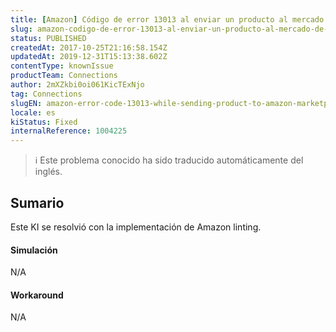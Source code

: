 ```yaml
---
title: [Amazon] Código de error 13013 al enviar un producto al mercado de Amazon
slug: amazon-codigo-de-error-13013-al-enviar-un-producto-al-mercado-de-amazon
status: PUBLISHED
createdAt: 2017-10-25T21:16:58.154Z
updatedAt: 2019-12-31T15:13:38.602Z
contentType: knownIssue
productTeam: Connections
author: 2mXZkbi0oi061KicTExNjo
tag: Connections
slugEN: amazon-error-code-13013-while-sending-product-to-amazon-marketplace
locale: es
kiStatus: Fixed
internalReference: 1004225
---
```


>ℹ️ Este problema conocido ha sido traducido automáticamente del inglés.

## Sumario


Este KI se resolvió con la implementación de Amazon linting.



#### Simulación


N/A



#### Workaround


N/A




